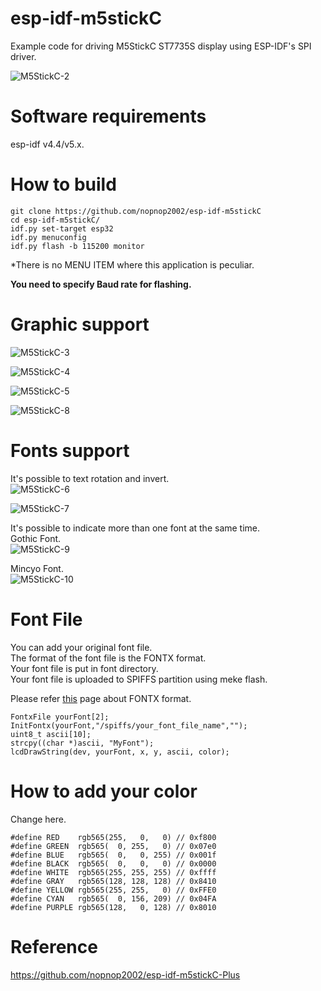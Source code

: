 # esp-idf-m5stickC

Example code for driving M5StickC ST7735S display using ESP-IDF's SPI driver.

![M5StickC-2](https://user-images.githubusercontent.com/6020549/57962798-88284680-7956-11e9-862d-365667c9941d.JPG)

# Software requirements
esp-idf v4.4/v5.x.   

# How to build
```
git clone https://github.com/nopnop2002/esp-idf-m5stickC
cd esp-idf-m5stickC/
idf.py set-target esp32
idf.py menuconfig
idf.py flash -b 115200 monitor
```

\*There is no MENU ITEM where this application is peculiar.   

__You need to specify Baud rate for flashing.__   

# Graphic support
![M5StickC-3](https://user-images.githubusercontent.com/6020549/57962800-8c546400-7956-11e9-876d-795b6fe6d9e6.JPG)

![M5StickC-4](https://user-images.githubusercontent.com/6020549/57962802-8f4f5480-7956-11e9-806a-9e3c0bb7f98f.JPG)

![M5StickC-5](https://user-images.githubusercontent.com/6020549/57962803-924a4500-7956-11e9-8b30-44bfe19d136d.JPG)

![M5StickC-8](https://user-images.githubusercontent.com/6020549/57962809-9f673400-7956-11e9-998e-f2b26f3ded44.JPG)

# Fonts support
It's possible to text rotation and invert.   
![M5StickC-6](https://user-images.githubusercontent.com/6020549/57962805-96766280-7956-11e9-92a8-8778e62b7ef5.JPG)

![M5StickC-7](https://user-images.githubusercontent.com/6020549/57962808-9b3b1680-7956-11e9-8f7d-487c17d43dbf.JPG)

It's possible to indicate more than one font at the same time.   
Gothic Font.   
![M5StickC-9](https://user-images.githubusercontent.com/6020549/57962812-a2fabb00-7956-11e9-989f-b0fa90523c01.JPG)

Mincyo Font.   
![M5StickC-10](https://user-images.githubusercontent.com/6020549/57962814-a68e4200-7956-11e9-95ff-c735b336036d.JPG)


# Font File   
You can add your original font file.   
The format of the font file is the FONTX format.   
Your font file is put in font directory.   
Your font file is uploaded to SPIFFS partition using meke flash.   

Please refer [this](http://elm-chan.org/docs/dosv/fontx_e.html) page about FONTX format.   

```
FontxFile yourFont[2];
InitFontx(yourFont,"/spiffs/your_font_file_name","");
uint8_t ascii[10];
strcpy((char *)ascii, "MyFont");
lcdDrawString(dev, yourFont, x, y, ascii, color);
```

# How to add your color   
Change here.   
```
#define RED    rgb565(255,   0,   0) // 0xf800
#define GREEN  rgb565(  0, 255,   0) // 0x07e0
#define BLUE   rgb565(  0,   0, 255) // 0x001f
#define BLACK  rgb565(  0,   0,   0) // 0x0000
#define WHITE  rgb565(255, 255, 255) // 0xffff
#define GRAY   rgb565(128, 128, 128) // 0x8410
#define YELLOW rgb565(255, 255,   0) // 0xFFE0
#define CYAN   rgb565(  0, 156, 209) // 0x04FA
#define PURPLE rgb565(128,   0, 128) // 0x8010
```

# Reference   
https://github.com/nopnop2002/esp-idf-m5stickC-Plus
